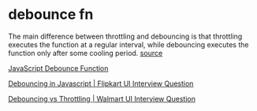 # debounce fn

The main difference between throttling and debouncing is that throttling executes the function at a regular interval, while debouncing executes the function only after some cooling period.
[source](https://www.telerik.com/blogs/debouncing-and-throttling-in-javascript#:~:text=The%20main%20difference%20between%20throttling,something%20provided%20by%20JavaScript%20itself.&text=So%2C%20let's%20try%20to%20understand%20the%20setTimeout%20function.)

[JavaScript Debounce Function](https://davidwalsh.name/javascript-debounce-function)

[Debouncing in Javascript | Flipkart UI Interview Question](https://youtu.be/Zo-6_qx8uxg)

[Debouncing vs Throttling | Walmart UI Interview Question](https://youtu.be/tJhA0DrH5co)